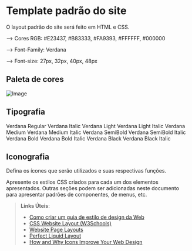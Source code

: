 # Template padrão do site

O layout padrão do site será feito em HTML e CSS.

--> Cores RGB: #E23437, #B83333, #FA9393, #FFFFFF, #000000

--> Font-Family: Verdana

--> Font-size: 27px, 32px, 40px, 48px

## Paleta de cores

![Image](https://github.com/user-attachments/assets/09491c9c-aa50-497e-8ed6-5c3bdbf5b119)

## Tipografia

<!DOCTYPE html>
<html lang="pt-br">
<head>
  <meta charset="UTF-8">
  <title>Exemplo Verdana</title>
  <link rel="stylesheet" href="styles.css">
</head>
  <style>
  
  body {
  font-family: Verdana, sans-serif;
  padding: 20px;
}

.font-container {
  display: flex;
  flex-wrap: wrap;
  gap: 10px;
}

.font-container span {
  padding: 10px 16px;
  border: 1px solid #ddd;
  border-radius: 6px;
  background: white;
  display: inline-block;
}

.regular {
  font-weight: normal;
}

.italic {
  font-style: italic;
}

.light {
  font-weight: 300;
}

.medium {
  font-weight: 500;
}

.semibold {
  font-weight: 600;
}

.bold {
  font-weight: bold;
}

.black {
  font-weight: 900;
}
 </style>
<body>
  <div class="font-container">
    <span class="verdana regular">Verdana Regular</span>
    <span class="verdana italic">Verdana Italic</span>
    <span class="verdana light">Verdana Light</span>
    <span class="verdana light italic">Verdana Light Italic</span>
    <span class="verdana medium">Verdana Medium</span>
    <span class="verdana medium italic">Verdana Medium Italic</span>
    <span class="verdana semibold">Verdana SemiBold</span>
    <span class="verdana semibold italic">Verdana SemiBold Italic</span>
    <span class="verdana bold">Verdana Bold</span>
    <span class="verdana bold italic">Verdana Bold Italic</span>
    <span class="verdana black">Verdana Black</span>
    <span class="verdana black italic">Verdana Black Italic</span>
  </div>
</body>
</html>

## Iconografia

Defina os ícones que serão utilizados e suas respectivas funções.

Apresente os estilos CSS criados para cada um dos elementos apresentados.
Outras seções podem ser adicionadas neste documento para apresentar padrões de componentes, de menus, etc.


> **Links Úteis**:
>
> -  [Como criar um guia de estilo de design da Web](https://edrodrigues.com.br/blog/como-criar-um-guia-de-estilo-de-design-da-web/#)
> - [CSS Website Layout (W3Schools)](https://www.w3schools.com/css/css_website_layout.asp)
> - [Website Page Layouts](http://www.cellbiol.com/bioinformatics_web_development/chapter-3-your-first-web-page-learning-html-and-css/website-page-layouts/)
> - [Perfect Liquid Layout](https://matthewjamestaylor.com/perfect-liquid-layouts)
> - [How and Why Icons Improve Your Web Design](https://usabilla.com/blog/how-and-why-icons-improve-you-web-design/)
